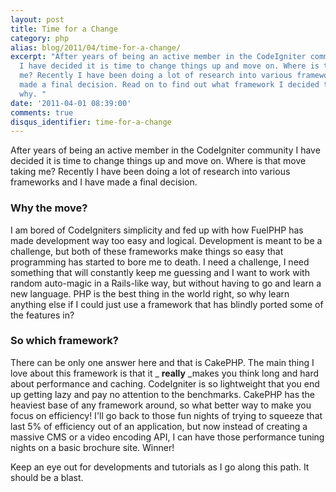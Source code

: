 ```yaml
---
layout: post
title: Time for a Change
category: php
alias: blog/2011/04/time-for-a-change/
excerpt: "After years of being an active member in the CodeIgniter community
  I have decided it is time to change things up and move on. Where is that move taking
  me? Recently I have been doing a lot of research into various frameworks and I have
  made a final decision. Read on to find out what framework I decided to go with and
  why. "
date: '2011-04-01 08:39:00'
comments: true
disqus_identifier: time-for-a-change
---
```


After years of being an active member in the CodeIgniter community I have decided it is time to change things up and move on. Where is that move taking me? Recently I have been doing a lot of research into various frameworks and I have made a final decision.

### Why the move?

I am bored of CodeIgniters simplicity and fed up with how FuelPHP has made development way too easy and logical. Development is meant to be a challenge, but both of these frameworks make things so easy that programming has started to bore me to death. I need a challenge, I need something that will constantly keep me guessing and I want to work with random auto-magic in a Rails-like way, but without having to go and learn a new language. PHP is the best thing in the world right, so why learn anything else if I could just use a framework that has blindly ported some of the features in?

### So which framework?

There can be only one answer here and that is CakePHP. The main thing I love about this framework is that it _ **really** _makes you think long and hard about performance and caching. CodeIgniter is so lightweight that you end up getting lazy and pay no attention to the benchmarks. CakePHP has the heaviest base of any framework around, so what better way to make you focus on efficiency! I'll go back to those fun nights of trying to squeeze that last 5% of efficiency out of an application, but now instead of creating a massive CMS or a video encoding API, I can have those performance tuning nights on a basic brochure site. Winner!

Keep an eye out for developments and tutorials as I go along this path. It should be a blast.
